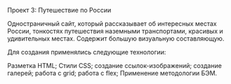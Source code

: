 Проект 3: Путешествие по России

Одностраничный сайт, который рассказывает об интересных местах России, тонкостях путешествия наземными транспортами, красивых и удивительных местах. Содержит большую визуальную составляющую.

Для создания применялись следующие технологии:

Разметка HTML;
Стили CSS;
создание ссылок-изображений;
создание галерей;
работа с grid;
работа с flex;
Применение методологии БЭМ.